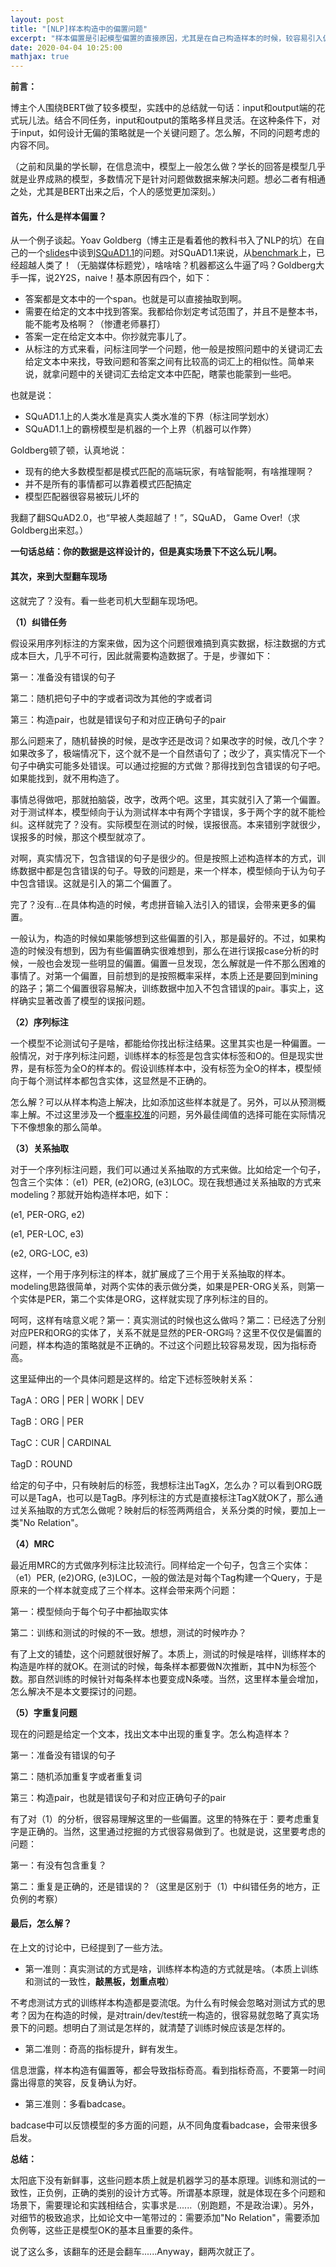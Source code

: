 ```yaml
---
layout: post
title: "[NLP]样本构造中的偏置问题"
excerpt: "样本偏置是引起模型偏置的直接原因，尤其是在自己构造样本的时候，较容易引入偏置。偏置的问题解决容易但是发现难，但是这正是考验对问题理解程度深浅的时刻。"
date: 2020-04-04 10:25:00
mathjax: true
---
```


**前言：**

博主个人围绕BERT做了较多模型，实践中的总结就一句话：input和output端的花式玩儿法。结合不同任务，input和output的策略多样且灵活。在这种条件下，对于input，如何设计无偏的策略就是一个关键问题了。怎么解，不同的问题考虑的内容不同。

（之前和凤巢的学长聊，在信息流中，模型上一般怎么做？学长的回答是模型几乎就是业界成熟的模型，多数情况下是针对问题做数据来解决问题。想必二者有相通之处，尤其是BERT出来之后，个人的感觉更加深刻。）

#### 首先，什么是样本偏置？

从一个例子谈起。Yoav Goldberg（博主正是看着他的教科书入了NLP的坑）在自己的一个[slides](http://u.cs.biu.ac.il/~yogo/on-squad.pdf)中谈到[SQuAD1.1](https://rajpurkar.github.io/SQuAD-explorer/)的问题。对SQuAD1.1来说，从[benchmark](https://rajpurkar.github.io/SQuAD-explorer/)上，已经超越人类了！（无脑媒体标题党），啥啥啥？机器都这么牛逼了吗？Goldberg大手一挥，说2Y2S，naive！基本原因有四个，如下：

+ 答案都是文本中的一个span。也就是可以直接抽取到啊。
+ 需要在给定的文本中找到答案。我都给你划定考试范围了，并且不是整本书，能不能考及格啊？（惨遭老师暴打）
+ 答案一定在给定文本中。你抄就完事儿了。
+ 从标注的方式来看，问标注同学一个问题，他一般是按照问题中的关键词汇去给定文本中来找，导致问题和答案之间有比较高的词汇上的相似性。简单来说，就拿问题中的关键词汇去给定文本中匹配，瞎蒙也能蒙到一些吧。

也就是说：

+ SQuAD1.1上的人类水准是真实人类水准的下界（标注同学划水）
+ SQuAD1.1上的霸榜模型是机器的一个上界（机器可以作弊）

Goldberg顿了顿，认真地说：

+ 现有的绝大多数模型都是模式匹配的高端玩家，有啥智能啊，有啥推理啊？
+ 并不是所有的事情都可以靠着模式匹配搞定
+ 模型匹配器很容易被玩儿坏的

我翻了翻SQuAD2.0，也“早被人类超越了！”，SQuAD， Game Over!（求Goldberg出来怼。）

**一句话总结：你的数据是这样设计的，但是真实场景下不这么玩儿啊。**

#### 其次，来到大型翻车现场

这就完了？没有。看一些老司机大型翻车现场吧。

**（1）纠错任务**

假设采用序列标注的方案来做，因为这个问题很难搞到真实数据，标注数据的方式成本巨大，几乎不可行，因此就需要构造数据了。于是，步骤如下：

第一：准备没有错误的句子

第二：随机把句子中的字或者词改为其他的字或者词

第三：构造pair，也就是错误句子和对应正确句子的pair

那么问题来了，随机替换的时候，是改字还是改词？如果改字的时候，改几个字？如果改多了，极端情况下，这个就不是一个自然语句了；改少了，真实情况下一个句子中确实可能多处错误。可以通过挖掘的方式做？那得找到包含错误的句子吧。如果能找到，就不用构造了。

事情总得做吧，那就拍脑袋，改字，改两个吧。这里，其实就引入了第一个偏置。对于测试样本，模型倾向于认为测试样本中有两个字错误，多于两个字的就不能检纠。这样就完了？没有。实际模型在测试的时候，误报很高。本来错别字就很少，误报多的时候，那这个模型就凉了。

对啊，真实情况下，包含错误的句子是很少的。但是按照上述构造样本的方式，训练数据中都是包含错误的句子。导致的问题是，来一个样本，模型倾向于认为句子中包含错误。这就是引入的第二个偏置了。

完了？没有...在具体构造的时候，考虑拼音输入法引入的错误，会带来更多的偏置。

一般认为，构造的时候如果能够想到这些偏置的引入，那是最好的。不过，如果构造的时候没有想到，因为有些偏置确实很难想到，那么在进行误报case分析的时候，一般也会发现一些明显的偏置。偏置一旦发现，怎么解就是一件不那么困难的事情了。对第一个偏置，目前想到的是按照概率采样，本质上还是要回到mining的路子；第二个偏置很容易解决，训练数据中加入不包含错误的pair。事实上，这样确实显著改善了模型的误报问题。

**（2）序列标注**

一个模型不论测试句子是啥，都能给你找出标注结果。这里其实也是一种偏置。一般情况，对于序列标注问题，训练样本的标签是包含实体标签和O的。但是现实世界，是有标签为全O的样本的。假设训练样本中，没有标签为全O的样本，模型倾向于每个测试样本都包含实体，这显然是不正确的。

怎么解？可以从样本构造上解决，比如添加这些样本就是了。另外，可以从预测概率上解。不过这里涉及一个[概率校准](https://scikit-learn.org/stable/auto_examples/calibration/plot_calibration.html#sphx-glr-auto-examples-calibration-plot-calibration-py)的问题，另外最佳阈值的选择可能在实际情况下不像想象的那么简单。

**（3）关系抽取**

对于一个序列标注问题，我们可以通过关系抽取的方式来做。比如给定一个句子，包含三个实体：（e1）PER, (e2)ORG, (e3)LOC。现在我想通过关系抽取的方式来modeling？那就开始构造样本吧，如下：

(e1, PER-ORG, e2)

(e1, PER-LOC, e3)

(e2, ORG-LOC, e3)

这样，一个用于序列标注的样本，就扩展成了三个用于关系抽取的样本。modeling思路很简单，对两个实体的表示做分类，如果是PER-ORG关系，则第一个实体是PER，第二个实体是ORG，这样就实现了序列标注的目的。

呵呵，这样有啥意义呢？第一：真实测试的时候也这么做吗？第二：已经选了分别对应PER和ORG的实体了，关系不就是显然的PER-ORG吗？这里不仅仅是偏置的问题，样本构造的策略就是不正确的。不过这个问题比较容易发现，因为指标奇高。

这里延伸出的一个具体问题是这样的。给定下述标签映射关系：

TagA：ORG | PER | WORK | DEV

TagB：ORG | PER

TagC：CUR | CARDINAL

TagD：ROUND

给定的句子中，只有映射后的标签，我想标注出TagX，怎么办？可以看到ORG既可以是TagA，也可以是TagB。序列标注的方式是直接标注TagX就OK了，那么通过关系抽取的方式怎么做呢？映射后的标签两两组合，关系分类的时候，要加上一类"No Relation"。

**（4）MRC**

最近用MRC的方式做序列标注比较流行。同样给定一个句子，包含三个实体：（e1）PER, (e2)ORG, (e3)LOC，一般的做法是对每个Tag构建一个Query，于是原来的一个样本就变成了三个样本。这样会带来两个问题：

第一：模型倾向于每个句子中都抽取实体

第二：训练和测试的时候的不一致。想想，测试的时候咋办？

有了上文的铺垫，这个问题就很好解了。本质上，测试的时候是啥样，训练样本的构造是咋样的就OK。在测试的时候，每条样本都要做N次推断，其中N为标签个数。那自然训练的时候针对每条样本也要变成N条喽。当然，这里样本量会增加，怎么解决不是本文要探讨的问题。

**（5）字重复问题**

现在的问题是给定一个文本，找出文本中出现的重复字。怎么构造样本？

第一：准备没有错误的句子

第二：随机添加重复字或者重复词

第三：构造pair，也就是错误句子和对应正确句子的pair

有了对（1）的分析，很容易理解这里的一些偏置。这里的特殊在于：要考虑重复字是正确的。当然，这里通过挖掘的方式很容易做到了。也就是说，这里要考虑的问题：

第一：有没有包含重复？

第二：重复是正确的，还是错误的？（这里是区别于（1）中纠错任务的地方，正负例的考察）

#### 最后，怎么解？

在上文的讨论中，已经提到了一些方法。

+ 第一准则：真实测试的方式是啥，训练样本构造的方式就是啥。（本质上训练和测试的一致性，**敲黑板，划重点啦**）

不考虑测试方式的训练样本构造都是耍流氓。为什么有时候会忽略对测试方式的思考？因为在构造的时候，是对train/dev/test统一构造的，很容易就忽略了真实场景下的问题。想明白了测试是怎样的，就清楚了训练时候应该是怎样的。

+ 第二准则：奇高的指标提升，鲜有发生。

信息泄露，样本构造有偏置等，都会导致指标奇高。看到指标奇高，不要第一时间露出得意的笑容，反复确认为好。

+ 第三准则：多看badcase。

badcase中可以反馈模型的多方面的问题，从不同角度看badcase，会带来很多启发。

**总结：**

太阳底下没有新鲜事，这些问题本质上就是机器学习的基本原理。训练和测试的一致性，正负例，正确的类别的设计方式等。所谓基本原理，就是体现在多个问题和场景下，需要理论和实践相结合，实事求是......（别跑题，不是政治课）。另外，对细节的极致追求，比如论文中一笔带过的：需要添加"No Relation"，需要添加负例等，这些正是模型OK的基本且重要的条件。

说了这么多，该翻车的还是会翻车......Anyway，翻两次就正了。